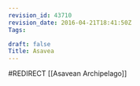 ```yaml
---
revision_id: 43710
revision_date: 2016-04-21T18:41:50Z
Tags:

draft: false
Title: Asavea
---
```

#REDIRECT [[Asavean Archipelago]]